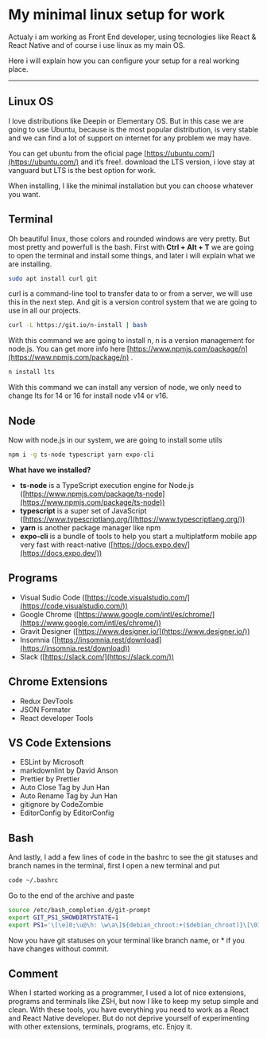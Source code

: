 # My minimal linux setup for work

Actualy i am working as Front End developer, using tecnologies like React & React Native and of course i use linux as my main OS.

Here i will explain how you can configure your setup for a real working place.

---

## Linux OS

I love distributions like Deepin or Elementary OS. But in this case we are going to use Ubuntu, because is the most popular distribution, is very stable and we can find a lot of support on internet for any problem we may have.

You can get ubuntu from the oficial page [https://ubuntu.com/](https://ubuntu.com/) and it’s free!. download the LTS version, i love stay at vanguard but LTS is the best option for work.

When installing, I like the minimal installation but you can choose whatever you want.

## Terminal

Oh beautiful linux, those colors and rounded windows are very pretty. But most pretty and powerfull is the bash. First with **Ctrl + Alt + T** we are going to open the terminal and install some things, and later i will explain what we are installing.

```bash
sudo apt install curl git
```

curl is a command-line tool to transfer data to or from a server, we will use this in the next step. And git is a version control system that we are going to use in all our projects.

```bash
curl -L https://git.io/n-install | bash
```

With this command we are going to install n, n is a version management for node.js. You can get more info here [https://www.npmjs.com/package/n](https://www.npmjs.com/package/n) .

```bash
n install lts
```

With this command we can install any version of node, we only need to change lts for 14 or 16 for install node v14 or v16.

## Node

Now with node.js in our system, we are going to install some utils

```bash
npm i -g ts-node typescript yarn expo-cli
```

**What have we installed?**

- **ts-node** is a TypeScript execution engine for Node.js ([https://www.npmjs.com/package/ts-node](https://www.npmjs.com/package/ts-node))
- **typescript** is a super set of JavaScript ([https://www.typescriptlang.org/](https://www.typescriptlang.org/))
- **yarn** is another package manager like npm
- **expo-cli** is a bundle of tools to help you start a multiplatform mobile app very fast with react-native ([https://docs.expo.dev/](https://docs.expo.dev/))

## Programs

- Visual Sudio Code ([https://code.visualstudio.com/](https://code.visualstudio.com/))
- Google Chrome ([https://www.google.com/intl/es/chrome/](https://www.google.com/intl/es/chrome/))
- Gravit Designer ([https://www.designer.io/](https://www.designer.io/))
- Insomnia ([https://insomnia.rest/download](https://insomnia.rest/download))
- Slack ([https://slack.com/](https://slack.com/))

## Chrome Extensions

- Redux DevTools
- JSON Formater
- React developer Tools

## VS Code Extensions

- ESLint by Microsoft
- markdownlint by David Anson
- Prettier by Prettier
- Auto Close Tag by Jun Han
- Auto Rename Tag by Jun Han
- gitignore by CodeZombie
- EditorConfig by EditorConfig

## Bash

And lastly, I add a few lines of code in the bashrc to see the git statuses and branch names in the terminal, first I open a new terminal and put

```bash
code ~/.bashrc
```

Go to the end of the archive and paste

```bash
source /etc/bash_completion.d/git-prompt
export GIT_PS1_SHOWDIRTYSTATE=1
export PS1='\[\e]0;\u@\h: \w\a\]${debian_chroot:+($debian_chroot)}\[\033[01;32m\]\u@\h\[\033[00m\]:\[\033[01;34m\]\w\[\033[00m\]$(__git_ps1 "(%s)")\$ '
```

Now you have git statuses on your terminal like branch name, or * if you have changes without commit.

## Comment

When I started working as a programmer, I used a lot of nice extensions, programs and terminals like ZSH, but now I like to keep my setup simple and clean. With these tools, you have everything you need to work as a React and React Native developer. But do not deprive yourself of experimenting with other extensions, terminals, programs, etc. Enjoy it.
